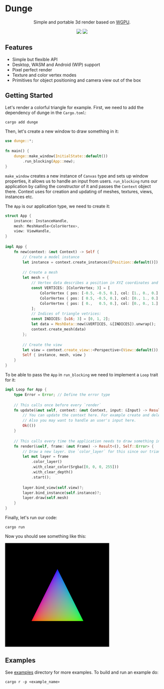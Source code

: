 # Dunge

<div align="center">
    <p>
        Simple and portable 3d render based on <a href="https://github.com/gfx-rs/wgpu">WGPU</a>.
    </p>
    <p>
        <a href="https://crates.io/crates/dunge"><img src="https://img.shields.io/crates/v/dunge.svg"></img></a>
        <a href="https://docs.rs/dunge"><img src="https://docs.rs/dunge/badge.svg"></img></a>
    </p>
</div>

## Features
* Simple but flexible API
* Desktop, WASM and Android (WIP) support
* Pixel perfect render
* Texture and color vertex modes
* Primitives for object positioning and camera view out of the box

## Getting Started
Let's render a colorful triangle for example. First, we need to add the dependency of dunge in the `Cargo.toml`:
```
cargo add dunge
```

Then, let's create a new window to draw something in it:
```rust
use dunge::*;

fn main() {
    dunge::make_window(InitialState::default())
        .run_blocking(App::new);
}
```

`make_window` creates a new instance of `Canvas` type and sets up window properties, it allows us to handle an input from users. `run_blocking` runs our application by calling the constructor of it and passes the `Context` object there. Context uses for creation and updating of meshes, textures, views, instances etc.

The `App` is our application type, we need to create it:
```rust
struct App {
    instance: InstanceHandle,
    mesh: MeshHandle<ColorVertex>,
    view: ViewHandle,
}

impl App {
    fn new(context: &mut Context) -> Self {
        // Create a model instance
        let instance = context.create_instances([Position::default()]);

        // Create a mesh
        let mesh = {
            // Vertex data describes a position in XYZ coordinates and color in RGB per vertex:
            const VERTICES: [ColorVertex; 3] = [
                ColorVertex { pos: [-0.5, -0.5, 0.], col: [1., 0., 0.] },
                ColorVertex { pos: [ 0.5, -0.5, 0.], col: [0., 1., 0.] },
                ColorVertex { pos: [ 0.,   0.5, 0.], col: [0., 0., 1.] },
            ];
            // Indices of triangle vetrices:
            const INDICES: [u16; 3] = [0, 1, 2];
            let data = MeshData::new(&VERTICES, &[INDICES]).unwrap();
            context.create_mesh(data)
        };

        // Create the view
        let view = context.create_view::<Perspective>(View::default());
        Self { instance, mesh, view }
    }
}
```

To be able to pass the `App` in `run_blocking` we need to implement a `Loop` trait for it:
```rust
impl Loop for App {
    type Error = Error; // Define the error type

    // This calls once before every `render`
    fn update(&mut self, context: &mut Context, input: &Input) -> Result<(), Self::Error> {
        // You can update the context here. For example create and delete meshes.
        // Also you may want to handle an user's input here.
        Ok(())
    }

    // This calls every time the application needs to draw something in the window
    fn render(&self, frame: &mut Frame) -> Result<(), Self::Error> {
        // Draw a new layer. Use `color_layer` for this since our triangle has color vertices
        let mut layer = frame
            .color_layer()
            .with_clear_color(Srgba([0, 0, 0, 255]))
            .with_clear_depth()
            .start();

        layer.bind_view(self.view)?;
        layer.bind_instance(self.instance)?;
        layer.draw(self.mesh)
    }
}
```

Finally, let's run our code:
```
cargo run
```

Now you should see something like this:

![the triangle](./examples/triangle/screen.png)

## Examples
See [examples](https://github.com/nanoqsh/dunge/tree/main/examples) directory for more examples.
To build and run an example do:
```
cargo r -p <example_name>
```
